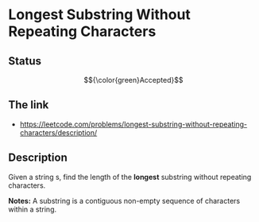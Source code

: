 # Longest Substring Without Repeating Characters

## Status
$${\color{green}Accepted}$$

## The link
- https://leetcode.com/problems/longest-substring-without-repeating-characters/description/

## Description
Given a string s, find the length of the **longest** substring without repeating characters.

**Notes:**
A substring is a contiguous non-empty sequence of characters within a string.
